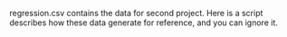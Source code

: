 regression.csv contains the data for second project. Here is a script describes how these data generate for reference, and you can ignore it.
